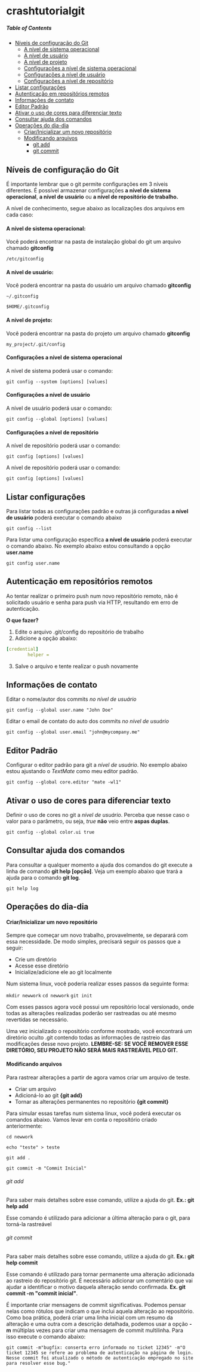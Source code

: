 # crashtutorialgit
##### Table of Contents
* [Níveis de configuração do Git](#níveis-de-configuração-do-git)
    * [A nível de sistema operacional](#a-nível-de-sistema-operacional)
    * [A nível de usuário](#a-nível-de-usuário)
    * [A nível de projeto](#nível-de-projeto)
    * [Configurações a nível de sistema operacional](#configurações-a-nível-de-sistema-operacional)
    * [Configurações a nível de usuário](#configurações-a-nível-de-usuário)
    * [Configurações a nível de repositório](#configurações-a-nível-de-repositório)
* [Listar configurações](#listar-configurações)
* [Autenticação em repositórios remotos](#autenticação-em-repositórios-remotos)
* [Informações de contato](#informações-de-contato)
* [Editor Padrão](#editor-padrão)
* [Ativar o uso de cores para diferenciar texto](#ativar-o-uso-de-cores-para-diferenciar-texto)
* [Consultar ajuda dos comandos](#consultar-ajuda-dos-comandos)
* [Operações do dia-dia](#operações-do-dia-dia)
    * [Criar/Inicializar um novo repositório](#criar/inicializar-um-novo-repositório)
    * [Modificando arquivos](#modificando-arquivos)
	    * [git add](#git-add)
	    * [git commit](#git-commit)

## Níveis de configuração do Git
É importante lembrar que o git permite configurações em 3 níveis diferentes. É possível armazenar configurações **a nível de sistema operacional**, **a nível de usuário** ou **a nível de repositório de trabalho.**

A nível de conhecimento, segue abaixo as localizações dos arquivos em cada caso:

#### A nível de sistema operacional:
Você poderá encontrar na pasta de instalação global do git um arquivo chamado **gitconfig**

`/etc/gitconfig`

#### A nível de usuário:
Você poderá encontrar na pasta do usuário um arquivo chamado **gitconfig**

`~/.gitconfig`

`$HOME/.gitconfig`

#### A nível de projeto:
Você poderá encontrar na pasta do projeto um arquivo chamado **gitconfig**

`my_project/.git/config`

#### Configurações a nível de sistema operacional
A nível de sistema poderá usar o comando:

`git config --system [options] [values]`

#### Configurações a nível de usuário
A nível de usuário poderá usar o comando:

`git config --global [options] [values]`

#### Configurações a nível de repositório
A nível de repositório poderá usar o comando:

`git config [options] [values]`

A nível de repositório poderá usar o comando:

`git config [options] [values]`

## Listar configurações
Para listar todas as configurações padrão e outras já configuradas **a nível de usuário** poderá executar o comando abaixo

`git config --list`

Para listar uma configuração específica **a nível de usuário** poderá executar o comando abaixo. No exemplo abaixo estou consultando a opção **user.name**

`git config user.name`

## Autenticação em repositórios remotos
Ao tentar realizar o primeiro push num novo repositório remoto, não é solicitado usuário e senha para push via HTTP, resultando em erro de autenticação. 

**O que fazer?**

1. Edite o arquivo .git/config do repositório de trabalho
2. Adicione a opção abaixo:

```yaml
[credential]
        helper =
```

3. Salve o arquivo e tente realizar o push novamente

## Informações de contato
Editar o nome/autor dos commits *no nível de usuário*

`git config --global user.name "John Doe"`

Editar o email de contato do auto dos commits *no nível de usuário*

`git config --global user.email "john@mycompany.me"`

## Editor Padrão
Configurar o editor padrão para git a *nível de usuário*. No exemplo abaixo estou ajustando o *TextMate* como meu editor padrão.

`git config --global core.editor "mate -wl1"`

## Ativar o uso de cores para diferenciar texto
Definir o uso de cores no git a *nível de usuário*. Perceba que nesse caso o valor para o parâmetro, ou seja, *true* **não** veio entre **aspas duplas**.

`git config --global color.ui true`

## Consultar ajuda dos comandos
Para consultar a qualquer momento a ajuda dos comandos do git execute a linha de comando **git help [opção]**. Veja um exemplo abaixo que trará a ajuda para o comando **git log**.

`git help log`

## Operações do dia-dia
#### Criar/Inicializar um novo repositório
Sempre que começar um novo trabalho, provavelmente, se deparará com essa necessidade. De modo simples, precisará seguir os passos que a seguir:

- Crie um diretório
- Acesse esse diretório
- Inicialize/adicione ele ao git localmente

Num sistema linux, você poderia realizar esses passos da seguinte forma:

`mkdir newwork`
`cd newwork`
`git init`

Com esses passos agora você possui um repositório local versionado, onde todas as alterações realizadas poderão ser rastreadas ou até mesmo revertidas se necessário. 

Uma vez inicializado o repositório conforme mostrado, você encontrará um diretório oculto .git contendo todas as informações de rastreio das modificações desse novo projeto. **LEMBRE-SE: SE VOCÊ REMOVER ESSE DIRETÓRIO, SEU PROJETO NÃO SERÁ MAIS RASTREÁVEL PELO GIT.**

#### Modificando arquivos
Para rastrear alterações a partir de agora vamos criar um arquivo de teste.

- Criar um arquivo
- Adicioná-lo ao git **{git add}**
- Tornar as alterações permanentes no repositório **{git commit}**

Para simular essas tarefas num sistema linux, você poderá executar os comandos abaixo. Vamos levar em conta o repositório criado anteriormente:

`cd newwork`

`echo "teste" > teste`

`git add .`

`git commit -m "Commit Inicial"`

###### git add

Para saber mais detalhes sobre esse comando, utilize a ajuda do git. **Ex.: git help add**

Esse comando é utilizado para adicionar a última alteração para o git, para torná-la rastreável
###### git commit

Para saber mais detalhes sobre esse comando, utilize a ajuda do git. **Ex.: git help commit**

Esse comando é utilizado para tornar permanente uma alteração adicionada ao rastreio do repositório git. É necessário adicionar um comentário que vai ajudar a identificar o motivo daquela alteração sendo confirmada. **Ex. git commit -m "commit inicial"**.

É importante criar mensagens de commit significativas. Podemos pensar nelas como rótulos que indicam o que inclui aquela alteração ao repositório. Como boa prática, poderá criar uma linha inicial com um resumo da alteração e uma outra com a descrição detalhada, podemos usar a opção **-m** múltiplas vezes para criar uma mensagem de commit multilinha. Para isso execute o comando abaixo:

`git commit -m"bugfix: conserta erro informado no ticket 12345" -m"O ticket 12345 se refere ao problema de autenticação na página de login. Nesse commit foi atualizado o método de autenticação empregado no site para resolver esse bug."`

